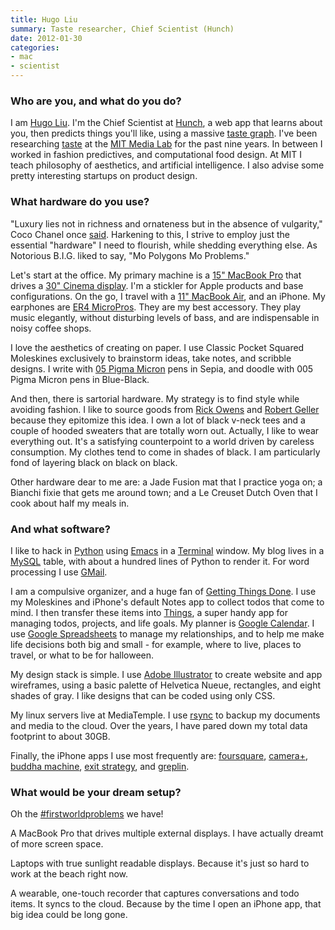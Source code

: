 ```yaml
---
title: Hugo Liu
summary: Taste researcher, Chief Scientist (Hunch)
date: 2012-01-30
categories:
- mac
- scientist
---
```


### Who are you, and what do you do?

I am [Hugo Liu](http://larifari.org/ "Hugo's website."). I'm the Chief Scientist at [Hunch][], a web app that learns about you, then predicts things you'll like, using a massive [taste graph](http://blog.hunch.com/?p=47384 "A Hunch post about their taste graph."). I've been researching [taste](http://larifari.org/writing/ "Hugo's writings.") at the [MIT Media Lab](http://www.media.mit.edu/ "The MIT Media Lab's site.") for the past nine years. In between I worked in fashion predictives, and computational food design. At MIT I teach philosophy of aesthetics, and artificial intelligence. I also advise some pretty interesting startups on product design.

### What hardware do you use?

"Luxury lies not in richness and ornateness but in the absence of vulgarity," Coco Chanel once [said](http://larifari.org/blog/if-chanel-were-product-designer/ "Hugo's post about Chanel."). Harkening to this, I strive to employ just the essential "hardware" I need to flourish, while shedding everything else. As Notorious B.I.G. liked to say, "Mo Polygons Mo Problems."

Let's start at the office. My primary machine is a [15" MacBook Pro][macbook-pro] that drives a [30" Cinema display][cinema-display]. I'm a stickler for Apple products and base configurations. On the go, I travel with a [11" MacBook Air][macbook-air], and an iPhone. My earphones are [ER4 MicroPros][er4-micropro]. They are my best accessory. They play music elegantly, without disturbing levels of bass, and are indispensable in noisy coffee shops.

I love the aesthetics of creating on paper. I use Classic Pocket Squared Moleskines exclusively to brainstorm ideas, take notes, and scribble designs. I write with [05 Pigma Micron][pigma-micron] pens in Sepia, and doodle with 005 Pigma Micron pens in Blue-Black.

And then, there is sartorial hardware. My strategy is to find style while avoiding fashion. I like to source goods from [Rick Owens](http://en.wikipedia.org/wiki/Rick_Owens "The Wikipedia entry for Rick Owens.") and [Robert Geller](http://en.wikipedia.org/wiki/Robert_Geller "The Wikipedia entry for Robert Geller.") because they epitomize this idea. I own a lot of black v-neck tees and a couple of hooded sweaters that are totally worn out. Actually, I like to wear everything out. It's a satisfying counterpoint to a world driven by careless consumption. My clothes tend to come in shades of black. I am particularly fond of layering black on black on black.

Other hardware dear to me are: a Jade Fusion mat that I practice yoga on; a Bianchi fixie that gets me around town; and a Le Creuset Dutch Oven that I cook about half my meals in.

### And what software?

I like to hack in [Python][] using [Emacs][] in a [Terminal][] window. My blog lives in a [MySQL][] table, with about a hundred lines of Python to render it. For word processing I use [GMail][].

I am a compulsive organizer, and a huge fan of [Getting Things Done](http://en.wikipedia.org/wiki/Getting_Things_Done "The Wikipedia entry for GTD."). I use my Moleskines and iPhone's default Notes app to collect todos that come to mind. I then transfer these items into [Things][], a super handy app for managing todos, projects, and life goals. My planner is [Google Calendar][google-calendar]. I use [Google Spreadsheets][google-docs] to manage my relationships, and to help me make life decisions both big and small - for example, where to live, places to travel, or what to be for halloween.

My design stack is simple. I use [Adobe Illustrator][illustrator] to create website and app wireframes, using a basic palette of Helvetica Nueue, rectangles, and eight shades of gray. I like designs that can be coded using only CSS.

My linux servers live at MediaTemple. I use [rsync][] to backup my documents and media to the cloud. Over the years, I have pared down my total data footprint to about 30GB.

Finally, the iPhone apps I use most frequently are: [foursquare][foursquare-ios], [camera+][camera-plus-ios], [buddha machine][buddha-machine-ios], [exit strategy][exit-strategy-nyc-ios], and [greplin][greplin-ios].

### What would be your dream setup?

Oh the [#firstworldproblems](http://www.reddit.com/r/firstworldproblems/ "Reddit's first world problems subreddit.") we have!

A MacBook Pro that drives multiple external displays. I have actually dreamt of more screen space.

Laptops with true sunlight readable displays. Because it's just so hard to work at the beach right now.

A wearable, one-touch recorder that captures conversations and todo items. It syncs to the cloud. Because by the time I open an iPhone app, that big idea could be long gone.

[buddha-machine-ios]: https://apps.apple.com/gb/app/buddha-machine-ipad-edition/id394619578 "An ambient noise generator app, based on real-world plastic devices."
[camera-plus-ios]: https://camera.plus/ "A pro photo app for the iPhone."
[cinema-display]: https://en.wikipedia.org/wiki/Apple_Cinema_Display "An LCD display."
[emacs]: http://www.gnu.org/software/emacs/ "A free open-source text editor."
[er4-micropro]: http://web.archive.org/web/20190414162300/http://www.etymotic.com/ephp/er4.html "In-ear headphones."
[exit-strategy-nyc-ios]: https://web.archive.org/web/20210522103229/exitstrategynyc.com// "A New York navigation app."
[foursquare-ios]: https://apps.apple.com/us/app/foursquare/id306934924 "An iPhone client for the social location game."
[gmail]: https://mail.google.com/mail/u/0/ "Web-based email."
[google-calendar]: https://en.wikipedia.org/wiki/Google_Calendar "A web-based calendar client."
[google-docs]: https://en.wikipedia.org/wiki/Google_Docs "A web-based office suite."
[greplin-ios]: https://apps.apple.com/us/app/greplin/id424909109 "A client app for the Greplin service."
[hunch]: https://en.wikipedia.org/wiki/Hunch_(website) "A personal taste service."
[illustrator]: https://www.adobe.com/products/illustrator.html "A vector graphics editor."
[macbook-air]: https://www.apple.com/macbook-air/ "A very thin laptop."
[macbook-pro]: https://www.apple.com/macbook-pro/ "A laptop."
[mysql]: https://www.mysql.com/ "A relational database server."
[pigma-micron]: http://web.archive.org/web/20200719070910/http://sakuraofamerica.com:80/pen-archival "A technical pen with archival pigmented ink."
[python]: https://www.python.org/ "An interpreted scripting language."
[rsync]: https://rsync.samba.org/ "An open-source file transfer/syncing tool."
[terminal]: https://en.wikipedia.org/wiki/Terminal_(OS_X) "A console application included with Mac OS X."
[things]: https://culturedcode.com/things/ "A task management application for the Mac."
